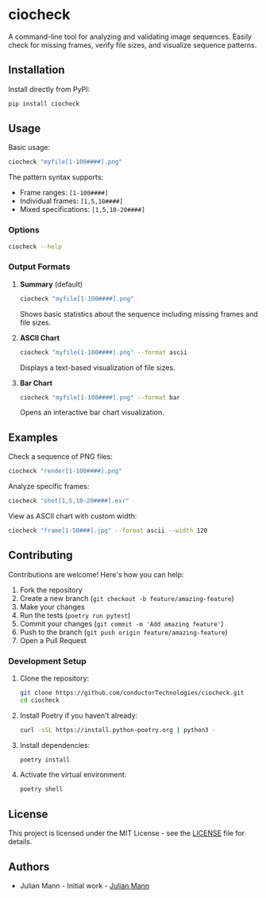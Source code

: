 # ciocheck

A command-line tool for analyzing and validating image sequences. Easily check for missing frames, verify file sizes, and visualize sequence patterns.

## Installation

Install directly from PyPI:
```bash
pip install ciocheck
```

## Usage

Basic usage:
```bash
ciocheck "myfile[1-100####].png"
```

The pattern syntax supports:
- Frame ranges: `[1-100####]`
- Individual frames: `[1,5,10####]`
- Mixed specifications: `[1,5,10-20####]`

### Options

```bash
ciocheck --help
```

### Output Formats

1. **Summary** (default)
   ```bash
   ciocheck "myfile[1-100####].png"
   ```
   Shows basic statistics about the sequence including missing frames and file sizes.

2. **ASCII Chart**
   ```bash
   ciocheck "myfile[1-100####].png" --format ascii
   ```
   Displays a text-based visualization of file sizes.

3. **Bar Chart**
   ```bash
   ciocheck "myfile[1-100####].png" --format bar
   ```
   Opens an interactive bar chart visualization.

## Examples

Check a sequence of PNG files:
```bash
ciocheck "render[1-100####].png"
```

Analyze specific frames:
```bash
ciocheck "shot[1,5,10-20####].exr"
```

View as ASCII chart with custom width:
```bash
ciocheck "frame[1-50###].jpg" --format ascii --width 120
```

## Contributing

Contributions are welcome! Here's how you can help:

1. Fork the repository
2. Create a new branch (`git checkout -b feature/amazing-feature`)
3. Make your changes
4. Run the tests (`poetry run pytest`)
5. Commit your changes (`git commit -m 'Add amazing feature'`)
6. Push to the branch (`git push origin feature/amazing-feature`)
7. Open a Pull Request

### Development Setup

1. Clone the repository:
   ```bash
   git clone https://github.com/conductorTechnologies/ciocheck.git
   cd ciocheck
   ```

2. Install Poetry if you haven't already:
   ```bash
   curl -sSL https://install.python-poetry.org | python3 -
   ```

3. Install dependencies:
   ```bash
   poetry install
   ```

4. Activate the virtual environment:
   ```bash
   poetry shell
   ```

## License

This project is licensed under the MIT License - see the [LICENSE](LICENSE) file for details.

## Authors

- Julian Mann - Initial work - [Julian Mann](https://github.com/hoolymama)

